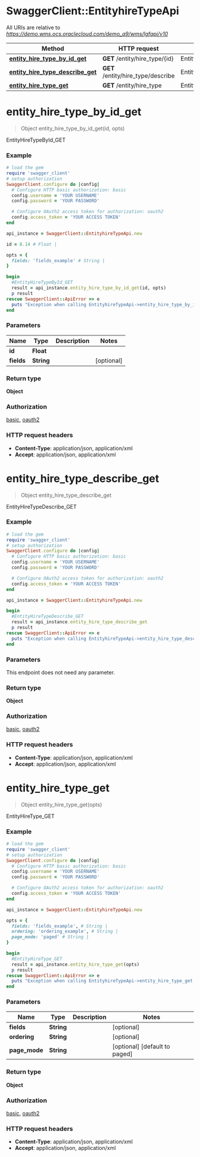 # SwaggerClient::EntityhireTypeApi

All URIs are relative to *https://demo.wms.ocs.oraclecloud.com/demo_a9/wms/lgfapi/v10*

Method | HTTP request | Description
------------- | ------------- | -------------
[**entity_hire_type_by_id_get**](EntityhireTypeApi.md#entity_hire_type_by_id_get) | **GET** /entity/hire_type/{id} | EntityHireTypeById_GET
[**entity_hire_type_describe_get**](EntityhireTypeApi.md#entity_hire_type_describe_get) | **GET** /entity/hire_type/describe | EntityHireTypeDescribe_GET
[**entity_hire_type_get**](EntityhireTypeApi.md#entity_hire_type_get) | **GET** /entity/hire_type | EntityHireType_GET


# **entity_hire_type_by_id_get**
> Object entity_hire_type_by_id_get(id, opts)

EntityHireTypeById_GET



### Example
```ruby
# load the gem
require 'swagger_client'
# setup authorization
SwaggerClient.configure do |config|
  # Configure HTTP basic authorization: basic
  config.username = 'YOUR USERNAME'
  config.password = 'YOUR PASSWORD'

  # Configure OAuth2 access token for authorization: oauth2
  config.access_token = 'YOUR ACCESS TOKEN'
end

api_instance = SwaggerClient::EntityhireTypeApi.new

id = 8.14 # Float | 

opts = { 
  fields: 'fields_example' # String | 
}

begin
  #EntityHireTypeById_GET
  result = api_instance.entity_hire_type_by_id_get(id, opts)
  p result
rescue SwaggerClient::ApiError => e
  puts "Exception when calling EntityhireTypeApi->entity_hire_type_by_id_get: #{e}"
end
```

### Parameters

Name | Type | Description  | Notes
------------- | ------------- | ------------- | -------------
 **id** | **Float**|  | 
 **fields** | **String**|  | [optional] 

### Return type

**Object**

### Authorization

[basic](../README.md#basic), [oauth2](../README.md#oauth2)

### HTTP request headers

 - **Content-Type**: application/json, application/xml
 - **Accept**: application/json, application/xml



# **entity_hire_type_describe_get**
> Object entity_hire_type_describe_get

EntityHireTypeDescribe_GET



### Example
```ruby
# load the gem
require 'swagger_client'
# setup authorization
SwaggerClient.configure do |config|
  # Configure HTTP basic authorization: basic
  config.username = 'YOUR USERNAME'
  config.password = 'YOUR PASSWORD'

  # Configure OAuth2 access token for authorization: oauth2
  config.access_token = 'YOUR ACCESS TOKEN'
end

api_instance = SwaggerClient::EntityhireTypeApi.new

begin
  #EntityHireTypeDescribe_GET
  result = api_instance.entity_hire_type_describe_get
  p result
rescue SwaggerClient::ApiError => e
  puts "Exception when calling EntityhireTypeApi->entity_hire_type_describe_get: #{e}"
end
```

### Parameters
This endpoint does not need any parameter.

### Return type

**Object**

### Authorization

[basic](../README.md#basic), [oauth2](../README.md#oauth2)

### HTTP request headers

 - **Content-Type**: application/json, application/xml
 - **Accept**: application/json, application/xml



# **entity_hire_type_get**
> Object entity_hire_type_get(opts)

EntityHireType_GET



### Example
```ruby
# load the gem
require 'swagger_client'
# setup authorization
SwaggerClient.configure do |config|
  # Configure HTTP basic authorization: basic
  config.username = 'YOUR USERNAME'
  config.password = 'YOUR PASSWORD'

  # Configure OAuth2 access token for authorization: oauth2
  config.access_token = 'YOUR ACCESS TOKEN'
end

api_instance = SwaggerClient::EntityhireTypeApi.new

opts = { 
  fields: 'fields_example', # String | 
  ordering: 'ordering_example', # String | 
  page_mode: 'paged' # String | 
}

begin
  #EntityHireType_GET
  result = api_instance.entity_hire_type_get(opts)
  p result
rescue SwaggerClient::ApiError => e
  puts "Exception when calling EntityhireTypeApi->entity_hire_type_get: #{e}"
end
```

### Parameters

Name | Type | Description  | Notes
------------- | ------------- | ------------- | -------------
 **fields** | **String**|  | [optional] 
 **ordering** | **String**|  | [optional] 
 **page_mode** | **String**|  | [optional] [default to paged]

### Return type

**Object**

### Authorization

[basic](../README.md#basic), [oauth2](../README.md#oauth2)

### HTTP request headers

 - **Content-Type**: application/json, application/xml
 - **Accept**: application/json, application/xml



